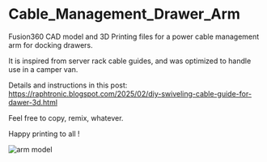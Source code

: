 # Cable_Management_Drawer_Arm

Fusion360 CAD model and 3D Printing files for a power cable management arm for docking drawers.

It is inspired from server rack cable guides, and was optimized to handle use in a camper van.

Details and instructions in this post: https://raphtronic.blogspot.com/2025/02/diy-swiveling-cable-guide-for-dawer-3d.html

Feel free to copy, remix, whatever.

Happy printing to all !

![arm model](https://github.com/user-attachments/assets/917b193d-b7b5-4108-9ca2-291650cd3ef0)

